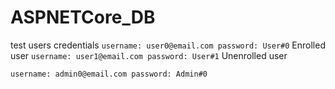# ASPNETCore_DB

test users credentials
``` username: user0@email.com password: User#0 ``` Enrolled user
```	username: user1@email.com password: User#1 ``` Unenrolled user

``` username: admin0@email.com password: Admin#0 ```
